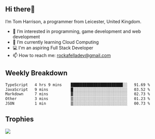 ## Hi there👋
I’m Tom Harrison, a programmer from Leicester, United Kingdom.
- 👀 I’m interested in programming, game development and web development
- 🌱 I’m currently learning Cloud Computing
- 💻 I'm an aspiring Full Stack Developer
- 📫 How to reach me: [rockafelladev@gmail.com](rockafelladev@gmail.com)

## Weekly Breakdown

<!--START_SECTION:waka-->

```txt
TypeScript   4 hrs 9 mins    ███████████████████████░░   91.69 %
JavaScript   9 mins          █░░░░░░░░░░░░░░░░░░░░░░░░   03.52 %
Markdown     7 mins          ▓░░░░░░░░░░░░░░░░░░░░░░░░   02.73 %
Other        3 mins          ▒░░░░░░░░░░░░░░░░░░░░░░░░   01.23 %
JSON         1 min           ▒░░░░░░░░░░░░░░░░░░░░░░░░   00.73 %
```

<!--END_SECTION:waka-->

## Trophies

<img src="https://github-profile-trophy.vercel.app/?username=TomHarrison001&theme=nord&no-frame=true&margin-w=10&column=7" />
